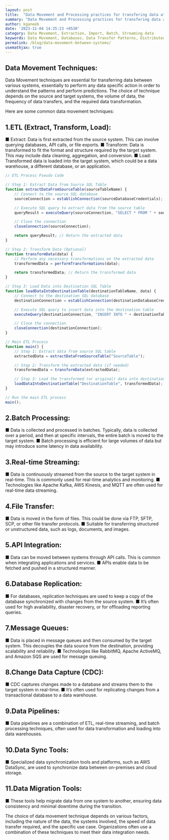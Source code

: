 ```yaml
---
layout: post
title:  "Data Movement and Processing practices for transfering data at Scale"
summary: "Data Movement and Processing practices for transfering data at Scale"
author: kganeeb
date: '2023-11-04 14:35:23 +0530'
category: Data Movement, Extraction, Import, Batch, Streaming data
keywords: Data Movement, Databases, Data Transfer Patterns, Distributed Systems, Processing, Data, Engineering
permalink: /blog/data-movement-between-systems/
usemathjax: true
---
```

 
## Data Movement Techniques:

Data Movement techniques are essential for transferring data between various systems, essentially to perform any data specific action in order to understand the patterns and perform predictions. The choice of technique depends on the source and target systems, the volume of data, the frequency of data transfers, and the required data transformation. 

Here are some common data movement techniques:

## 1.ETL (Extract, Transform, Load):
■ Extract: Data is first extracted from the source system. This can involve querying databases, API calls, or file exports.
■ Transform: Data is transformed to fit the format and structure required by the target system. This may include data cleaning, aggregation, and conversion.
■ Load: Transformed data is loaded into the target system, which could be a data warehouse, a different database, or an application.

```Typescript
// ETL Process Pseudo Code

// Step 1: Extract Data from Source SQL Table
function extractDataFromSourceTable(sourceTableName) {
    // Connect to the source SQL database
    sourceConnection = establishConnection(sourceDatabaseCredentials);

    // Execute SQL query to extract data from the source table
    queryResult = executeQuery(sourceConnection, "SELECT * FROM " + sourceTableName);

    // Close the connection
    closeConnection(sourceConnection);

    return queryResult; // Return the extracted data
}

// Step 2: Transform Data (Optional)
function transformData(data) {
    // Perform any necessary transformations on the extracted data
    transformedData = performTransformations(data);

    return transformedData; // Return the transformed data
}

// Step 3: Load Data into Destination SQL Table
function loadDataIntoDestinationTable(destinationTableName, data) {
    // Connect to the destination SQL database
    destinationConnection = establishConnection(destinationDatabaseCredentials);

    // Execute SQL query to insert data into the destination table
    executeQuery(destinationConnection, "INSERT INTO " + destinationTableName + " VALUES ...");

    // Close the connection
    closeConnection(destinationConnection);
}

// Main ETL Process
function main() {
    // Step 1: Extract data from source SQL table
    extractedData = extractDataFromSourceTable("SourceTable");

    // Step 2: Transform the extracted data (if needed)
    transformedData = transformData(extractedData);

    // Step 3: Load the transformed (or original) data into destination SQL table
    loadDataIntoDestinationTable("DestinationTable", transformedData);
}

// Run the main ETL process
main();
```

## 2.Batch Processing:
■ Data is collected and processed in batches. Typically, data is collected over a period, and then at specific intervals, the entire batch is moved to the target system.
■ Batch processing is efficient for large volumes of data but may introduce some latency in data availability.

## 3.Real-time Streaming:
■ Data is continuously streamed from the source to the target system in real-time. This is commonly used for real-time analytics and monitoring.
■ Technologies like Apache Kafka, AWS Kinesis, and MQTT are often used for real-time data streaming.

## 4.File Transfer:
■ Data is moved in the form of files. This could be done via FTP, SFTP, SCP, or other file transfer protocols.
■ Suitable for transferring structured or unstructured data, such as logs, documents, and images.

## 5.API Integration:
■ Data can be moved between systems through API calls. This is common when integrating applications and services.
■ APIs enable data to be fetched and pushed in a structured manner.

## 6.Database Replication:
■ For databases, replication techniques are used to keep a copy of the database synchronized with changes from the source system.
■ It’s often used for high availability, disaster recovery, or for offloading reporting queries.

## 7.Message Queues: 
■ Data is placed in message queues and then consumed by the target system. This decouples the data source from the destination, providing scalability and reliability.
■ Technologies like RabbitMQ, Apache ActiveMQ, and Amazon SQS are used for message queuing.

## 8.Change Data Capture (CDC):
■ CDC captures changes made to a database and streams them to the target system in real-time.
■ It’s often used for replicating changes from a transactional database to a data warehouse.

## 9.Data Pipelines:
■ Data pipelines are a combination of ETL, real-time streaming, and batch processing techniques, often used for data transformation and loading into data warehouses.

## 10.Data Sync Tools:
■ Specialized data synchronization tools and platforms, such as AWS DataSync, are used to synchronize data between on-premises and cloud storage.

## 11.Data Migration Tools:
■ These tools help migrate data from one system to another, ensuring data consistency and minimal downtime during the transition.

The choice of data movement technique depends on various factors, including the nature of the data, the systems involved, the speed of data transfer required, and the specific use case. Organizations often use a combination of these techniques to meet their data integration needs.